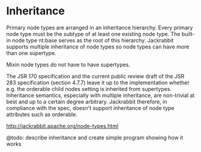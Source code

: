 Inheritance
==================================

Primary node types are arranged in an inheritance hierarchy. Every primary node type must be the subtype of at least one 
existing node type. The built-in node type nt:base serves as the root of this hierarchy. Jackrabbit supports multiple 
inheritance of node types so node types can have more than one supertype.

Mixin node types do not have to have supertypes.

The JSR 170 specification and the current public review draft of the JSR 283 specification (section 4.7.7) leave it up 
to the implementation whether e.g. the orderable child nodes setting is inherited from supertypes. Inheritance 
semantics, especially with multiple inheritance, are non-trivial at best and up to a certain degree arbitrary. 
Jackrabbit therefore, in compliance with the spec, doesn't support inheritance of node type attributes such as 
orderable.

http://jackrabbit.apache.org/node-types.html

@todo: describe inheritance and create simple program showing how it works